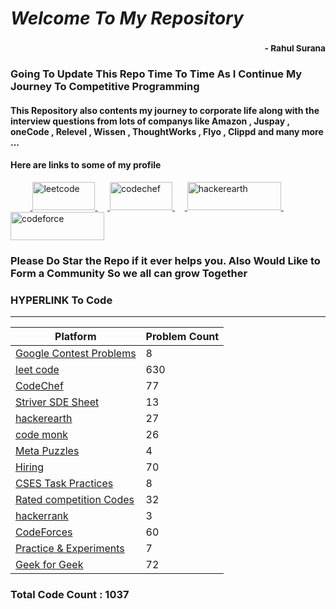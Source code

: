 # *Welcome To My Repository*
### <div style='text-align:right'><sub> - Rahul Surana</sub></div>
### Going To Update This Repo Time To Time As I Continue My Journey To Competitive Programming
#### This Repository also contents my journey to corporate life along with the interview questions from lots of companys like Amazon , Juspay , oneCode , Relevel , Wissen , ThoughtWorks , Flyo , Clippd and many more ... 
#### Here are links to some of my profile 
</a>&nbsp;&nbsp;&nbsp;&nbsp;&nbsp;&nbsp;&nbsp;&nbsp;<!-- Leetcode --><a href="https://leetcode.com/rasuru04/" target="_blank"> <img src="https://miro.medium.com/max/1838/1*gBkMCGTAdSk4tu17SCa7RQ.png" alt="leetcode" width="100" height="45"/>  </a>&nbsp;&nbsp;&nbsp;&nbsp;<!-- CodeChef --><a href="https://www.codechef.com/users/suru_4851" target="_blank"> <img src="https://cdn.codechef.com/sites/all/themes/abessive/cc-logo.png" alt="codechef" width="100" height="45"/>  </a>&nbsp;&nbsp;&nbsp;&nbsp;<!-- Hacker Earth --><a href="https://www.hackerearth.com/@Rahul_surana" target="_blank"> <img src="https://static-fastly.hackerearth.com/newton/static/images/he-header-logo.svg" alt="hackerearth" width="150" height="45"/>  </a>&nbsp;&nbsp;&nbsp;&nbsp;<!-- Code Forces --><a href="https://codeforces.com/profile/suru_4851" target="_blank"> <img src="https://codeforces.org/s/55900/images/codeforces-sponsored-by-ton.png" alt="codeforce" width="150" height="45"/>  </a>
### Please Do Star the Repo if it ever helps you. Also Would Like to Form a Community So we all can grow Together
### HYPERLINK To Code
***
| Platform  |  Problem Count |
| --------  |  ------------- |
|    [ Google Contest Problems ](./Google%20Contest%20Problems)     |      8    |
|    [ leet code ](./leet%20code)     |      630    |
|    [ CodeChef ](./CodeChef)     |      77    |
|    [ Striver SDE Sheet ](./Striver%20SDE%20Sheet)     |      13    |
|    [ hackerearth ](./hackerearth)     |      27    |
|    [ code monk ](./code%20monk)     |      26    |
|    [ Meta Puzzles ](./Meta%20Puzzles)     |      4    |
|    [ Hiring ](./Hiring)     |      70    |
|    [ CSES Task Practices ](./CSES%20Task%20Practices)     |      8    |
|    [ Rated competition Codes ](./Rated%20competition%20Codes)     |      32    |
|    [ hackerrank ](./hackerrank)     |      3    |
|    [ CodeForces ](./CodeForces)     |      60    |
|    [ Practice & Experiments ](./Practice%20&%20Experiments)     |      7    |
|    [ Geek for Geek ](./Geek%20for%20Geek)     |      72    |

### Total Code Count : 1037